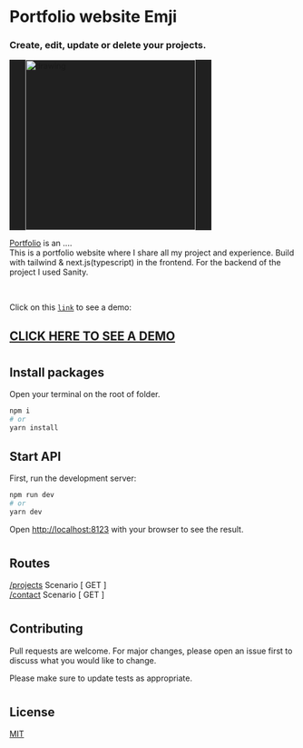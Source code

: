 # Portfolio website Emji
<h3>Create, edit, update or delete your projects.</h3>

<img src="#" alt="drawing" width="300" style="background: #202020; padding: 0 2em"/>
</br>

[Portfolio](#) is an ....</br>
This is a portfolio website where I share all my project and experience. Build with tailwind & next.js(typescript) in the frontend. For the backend of the project I used Sanity.

</br>

Click on this [`link`](https://portfolio-julienmatondotezolo.vercel.app/) to see a demo:

## [CLICK HERE TO SEE A DEMO](https://portfolio-julienmatondotezolo.vercel.app/)
</tr>

#
## Install packages
Open your terminal on the root of folder.

```bash
npm i
# or
yarn install
```


## Start API
First, run the development server:

```bash
npm run dev
# or
yarn dev
```

Open [http://localhost:8123](http://localhost:8123) with your browser to see the result.

#
## Routes
[/projects](http://localhost:8123/projects/) Scenario [ GET ]</br>
[/contact](http://localhost:8123/contact/) Scenario [ GET ]</br>
#
## Contributing
Pull requests are welcome. For major changes, please open an issue first to discuss what you would like to change.

Please make sure to update tests as appropriate.
#
## License
[MIT](/LICENSE)
